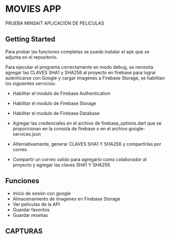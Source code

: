 # MOVIES APP

PRUEBA MINSAIT
APLICACIÓN DE PELICULAS

## Getting Started

Para probar las funciones completas se puede instalar el apk que se adjunta en el repositorio.

Para ejecutar el programa correctamente en modo debug, se necesita agregar las CLAVES SHA1 y SHA256 al proyecto en firebase para lograr autenticarse con Google y cargar imagenes a Firebase Storage, se habilitan los siguientes servicios:

- Habilitar el modulo de Firebase Authentication
- Habilitar el modulo de Firebase Storage
- Habilitar el modulo de Firebase Database

- Agregar las credenciales en el archivo de firebase_options.dart que se proporcionan en la consola de firebase o en el archivo google-services.json

- Alternativamente, generar CLAVES SHA1 Y SHA256 y compartirlas por correo
- Compartir un correo valido para agregarlo como colaborador al proyecto y agregar las claves SHA1 Y SHA256


## Funciones 

- Inicio de sesión con google
- Almacenamiento de imagenes en Firebase Storage
- Ver peliculas de la API 
- Guardar favoritos
- Guardar reseñas

## CAPTURAS






